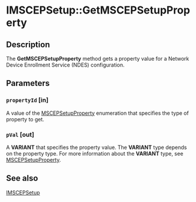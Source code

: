 # IMSCEPSetup::GetMSCEPSetupProperty

## Description

The **GetMSCEPSetupProperty** method gets a property value for a Network Device Enrollment Service (NDES) configuration.

## Parameters

### `propertyId` [in]

A value of the [MSCEPSetupProperty](https://learn.microsoft.com/windows/win32/api/casetup/ne-casetup-mscepsetupproperty) enumeration that specifies the type of property to get.

### `pVal` [out]

A **VARIANT** that specifies the property value. The **VARIANT** type depends on the property type. For more information about the **VARIANT** type, see [MSCEPSetupProperty](https://learn.microsoft.com/windows/win32/api/casetup/ne-casetup-mscepsetupproperty).

## See also

[IMSCEPSetup](https://learn.microsoft.com/windows/desktop/api/casetup/nn-casetup-imscepsetup)